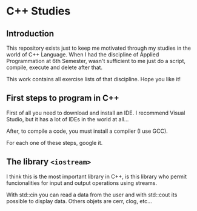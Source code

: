# C++ Studies

## Introduction
This repository exists just to keep me motivated through my studies in the world of C++ Language. When I had the discipline of Applied Programmation at 6th Semester, wasn't sufficient to me just do a script, compile, execute and delete after that.

This work contains all exercise lists of that discipline. Hope you like it!

## First steps to program in C++

First of all you need to download and install an IDE. I recommend Visual Studio, but it has a lot of IDEs in the world at all...

After, to compile a code, you must install a compiler (I use GCC).

For each one of these steps, google it.

## The library ```<iostream>```

I think this is the most important library in C++, is this library who permit funcionalities for input and output operations using streams.

With std::cin you can read a data from the user and with std::cout its possible to display data. Others objets are cerr, clog, etc...
